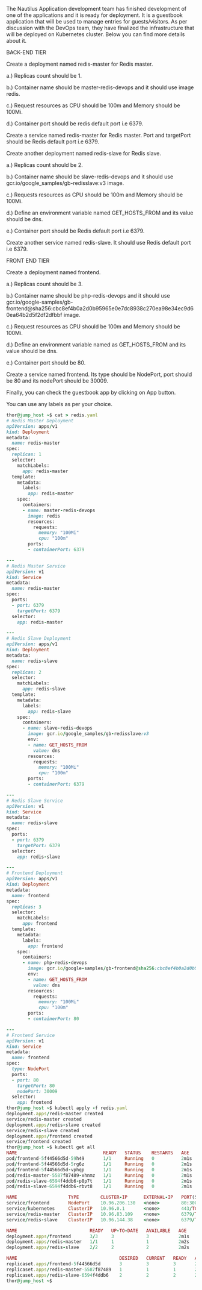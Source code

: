 The Nautilus Application development team has finished development of one of the applications and it is ready for deployment. It is a guestbook application that will be used to manage entries for guests/visitors. As per discussion with the DevOps team, they have finalized the infrastructure that will be deployed on Kubernetes cluster. Below you can find more details about it.


BACK-END TIER

Create a deployment named redis-master for Redis master.

a.) Replicas count should be 1.

b.) Container name should be master-redis-devops and it should use image redis.

c.) Request resources as CPU should be 100m and Memory should be 100Mi.

d.) Container port should be redis default port i.e 6379.

Create a service named redis-master for Redis master. Port and targetPort should be Redis default port i.e 6379.

Create another deployment named redis-slave for Redis slave.

a.) Replicas count should be 2.

b.) Container name should be slave-redis-devops and it should use gcr.io/google_samples/gb-redisslave:v3 image.

c.) Requests resources as CPU should be 100m and Memory should be 100Mi.

d.) Define an environment variable named GET_HOSTS_FROM and its value should be dns.

e.) Container port should be Redis default port i.e 6379.

Create another service named redis-slave. It should use Redis default port i.e 6379.

FRONT END TIER

Create a deployment named frontend.

a.) Replicas count should be 3.

b.) Container name should be php-redis-devops and it should use gcr.io/google-samples/gb-frontend@sha256:cbc8ef4b0a2d0b95965e0e7dc8938c270ea98e34ec9d60ea64b2d5f2df2dfbbf image.

c.) Request resources as CPU should be 100m and Memory should be 100Mi.

d.) Define an environment variable named as GET_HOSTS_FROM and its value should be dns.

e.) Container port should be 80.

Create a service named frontend. Its type should be NodePort, port should be 80 and its nodePort should be 30009.

Finally, you can check the guestbook app by clicking on App button.


You can use any labels as per your choice.

```ruby
thor@jump_host ~$ cat > redis.yaml
# Redis Master Deployment
apiVersion: apps/v1
kind: Deployment
metadata:
  name: redis-master
spec:
  replicas: 1
  selector:
    matchLabels:
      app: redis-master
  template:
    metadata:
      labels:
        app: redis-master
    spec:
      containers:
      - name: master-redis-devops
        image: redis
        resources:
          requests:
            memory: "100Mi"
            cpu: "100m"
        ports:
        - containerPort: 6379

---
# Redis Master Service
apiVersion: v1
kind: Service
metadata:
  name: redis-master
spec:
  ports:
  - port: 6379
    targetPort: 6379
  selector:
    app: redis-master

---
# Redis Slave Deployment
apiVersion: apps/v1
kind: Deployment
metadata:
  name: redis-slave
spec:
  replicas: 2
  selector:
    matchLabels:
      app: redis-slave
  template:
    metadata:
      labels:
        app: redis-slave
    spec:
      containers:
      - name: slave-redis-devops
        image: gcr.io/google_samples/gb-redisslave:v3
        env:
        - name: GET_HOSTS_FROM
          value: dns
        resources:
          requests:
            memory: "100Mi"
            cpu: "100m"
        ports:
        - containerPort: 6379

---
# Redis Slave Service
apiVersion: v1
kind: Service
metadata:
  name: redis-slave
spec:
  ports:
  - port: 6379
    targetPort: 6379
  selector:
    app: redis-slave

---
# Frontend Deployment
apiVersion: apps/v1
kind: Deployment
metadata:
  name: frontend
spec:
  replicas: 3
  selector:
    matchLabels:
      app: frontend
  template:
    metadata:
      labels:
        app: frontend
    spec:
      containers:
      - name: php-redis-devops
        image: gcr.io/google-samples/gb-frontend@sha256:cbc8ef4b0a2d0b95965e0e7dc8938c270ea98e34ec9d60ea64b2d5f2df2dfbbf
        env:
        - name: GET_HOSTS_FROM
          value: dns
        resources:
          requests:
            memory: "100Mi"
            cpu: "100m"
        ports:
        - containerPort: 80

---
# Frontend Service
apiVersion: v1
kind: Service
metadata:
  name: frontend
spec:
  type: NodePort
  ports:
  - port: 80
    targetPort: 80
    nodePort: 30009
  selector:
    app: frontend
thor@jump_host ~$ kubectl apply -f redis.yaml 
deployment.apps/redis-master created
service/redis-master created
deployment.apps/redis-slave created
service/redis-slave created
deployment.apps/frontend created
service/frontend created
thor@jump_host ~$ kubectl get all
NAME                                READY   STATUS    RESTARTS   AGE
pod/frontend-5f44566d5d-59h49       1/1     Running   0          2m1s
pod/frontend-5f44566d5d-5rg6z       1/1     Running   0          2m1s
pod/frontend-5f44566d5d-vphqp       1/1     Running   0          2m1s
pod/redis-master-5587f87489-xhnmz   1/1     Running   0          2m1s
pod/redis-slave-6594f4ddb6-p8p7t    1/1     Running   0          2m1s
pod/redis-slave-6594f4ddb6-rbvt8    1/1     Running   0          2m1s

NAME                   TYPE        CLUSTER-IP      EXTERNAL-IP   PORT(S)        AGE
service/frontend       NodePort    10.96.206.130   <none>        80:30009/TCP   2m1s
service/kubernetes     ClusterIP   10.96.0.1       <none>        443/TCP        60m
service/redis-master   ClusterIP   10.96.83.109    <none>        6379/TCP       2m2s
service/redis-slave    ClusterIP   10.96.144.38    <none>        6379/TCP       2m1s

NAME                           READY   UP-TO-DATE   AVAILABLE   AGE
deployment.apps/frontend       3/3     3            3           2m1s
deployment.apps/redis-master   1/1     1            1           2m2s
deployment.apps/redis-slave    2/2     2            2           2m2s

NAME                                      DESIRED   CURRENT   READY   AGE
replicaset.apps/frontend-5f44566d5d       3         3         3       2m1s
replicaset.apps/redis-master-5587f87489   1         1         1       2m2s
replicaset.apps/redis-slave-6594f4ddb6    2         2         2       2m2s
thor@jump_host ~$ 
```
